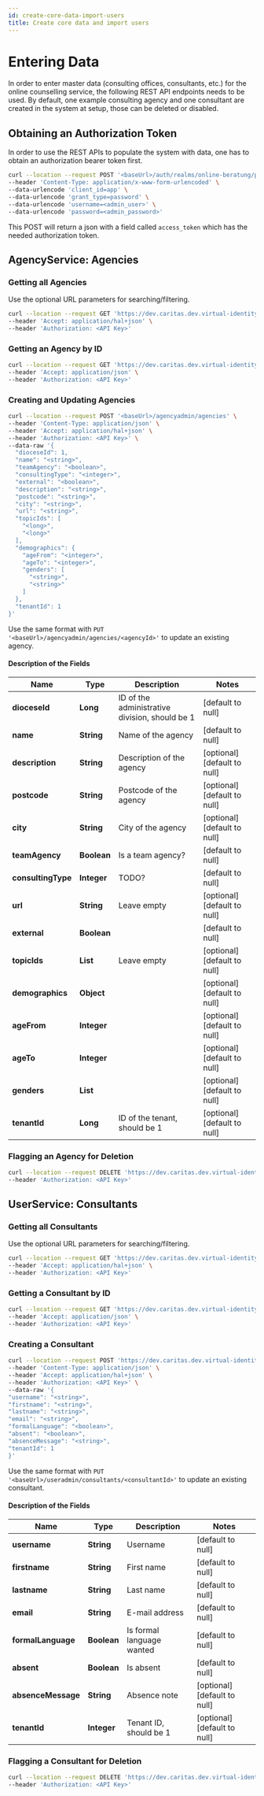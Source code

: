 ```yaml
---
id: create-core-data-import-users
title: Create core data and import users
---
```


# Entering Data
In order to enter master data (consulting offices, consultants, etc.) for the online counselling
service, the following REST API endpoints needs to be used.
By default, one example consulting agency and one consultant are created in the system at
setup, those can be deleted or disabled.

## Obtaining an Authorization Token
In order to use the REST APIs to populate the system with data, one has to obtain an authorization
bearer token first.

```bash
curl --location --request POST '<baseUrl>/auth/realms/online-beratung/protocol/openid-connect/token' \
--header 'Content-Type: application/x-www-form-urlencoded' \
--data-urlencode 'client_id=app' \
--data-urlencode 'grant_type=password' \
--data-urlencode 'username=<admin_user>' \
--data-urlencode 'password=<admin_password>'
```

This POST will return a json with a field called `access_token` which has the needed authorization
token.

## AgencyService: Agencies

### Getting all Agencies

Use the optional URL parameters for searching/filtering.

```bash
curl --location --request GET 'https://dev.caritas.dev.virtual-identity.com/agencyadmin/agencies?q=<string>&page=<integer>&perPage=<integer>&field=<string>&order=<string>' \
--header 'Accept: application/hal+json' \
--header 'Authorization: <API Key>'
```

### Getting an Agency by ID

```bash
curl --location --request GET 'https://dev.caritas.dev.virtual-identity.com/agencyadmin/agencies/<agencyId>' \
--header 'Accept: application/json' \
--header 'Authorization: <API Key>'
```

### Creating and Updating Agencies

```bash
curl --location --request POST '<baseUrl>/agencyadmin/agencies' \
--header 'Content-Type: application/json' \
--header 'Accept: application/hal+json' \
--header 'Authorization: <API Key>' \
--data-raw '{
  "dioceseId": 1,
  "name": "<string>",
  "teamAgency": "<boolean>",
  "consultingType": "<integer>",
  "external": "<boolean>",
  "description": "<string>",
  "postcode": "<string>",
  "city": "<string>",
  "url": "<string>",
  "topicIds": [
    "<long>",
    "<long>"
  ],
  "demographics": {
    "ageFrom": "<integer>",
    "ageTo": "<integer>",
    "genders": [
      "<string>",
      "<string>"
    ]
  },
  "tenantId": 1
}'
```

Use the same format with `PUT '<baseUrl>/agencyadmin/agencies/<agencyId>'` to update an existing agency.

#### Description of the Fields

| Name               | Type        | Description                                    | Notes                        |
|--------------------|-------------|------------------------------------------------|------------------------------|
| **dioceseId**      | **Long**    | ID of the administrative division, should be 1 | [default to null]            |
| **name**           | **String**  | Name of the agency                             | [default to null]            |
| **description**    | **String**  | Description of the agency                      | [optional] [default to null] |
| **postcode**       | **String**  | Postcode of the agency                         | [optional] [default to null] |
| **city**           | **String**  | City of the agency                             | [optional] [default to null] |
| **teamAgency**     | **Boolean** | Is a team agency?                              | [default to null]            |
| **consultingType** | **Integer** | TODO?                                          | [default to null]            |
| **url**            | **String**  | Leave empty                                    | [optional] [default to null] |
| **external**       | **Boolean** |                                                | [default to null]            |
| **topicIds**       | **List**    | Leave empty                                    | [optional] [default to null] |
| **demographics**   | **Object**  |                                                | [optional] [default to null] |
| **ageFrom**        | **Integer** |                                                | [optional] [default to null] |
| **ageTo**          | **Integer** |                                                | [optional] [default to null] |
| **genders**        | **List**    |                                                | [optional] [default to null] |
| **tenantId**       | **Long**    | ID of the tenant, should be 1                  | [optional] [default to null] |

### Flagging an Agency for Deletion

```bash
curl --location --request DELETE 'https://dev.caritas.dev.virtual-identity.com/agencyadmin/agencies/<agencyId>' \
--header 'Authorization: <API Key>'
```

## UserService: Consultants

### Getting all Consultants

Use the optional URL parameters for searching/filtering.

```bash
curl --location --request GET 'https://dev.caritas.dev.virtual-identity.com/useradmin/consultants?username=<string>&lastname=<string>&email=<string>&agencyId=<long>&absent=<boolean>&page=<integer>&perPage=<integer>&field=<string>&order=<string>' \
--header 'Accept: application/hal+json' \
--header 'Authorization: <API Key>'
```

### Getting a Consultant by ID

```bash
curl --location --request GET 'https://dev.caritas.dev.virtual-identity.com/useradmin/consultants/<consultantId>' \
--header 'Accept: application/json' \
--header 'Authorization: <API Key>'
```

### Creating a Consultant
```bash
curl --location --request POST 'https://dev.caritas.dev.virtual-identity.com/useradmin/consultants' \
--header 'Content-Type: application/json' \
--header 'Accept: application/hal+json' \
--header 'Authorization: <API Key>' \
--data-raw '{
"username": "<string>",
"firstname": "<string>",
"lastname": "<string>",
"email": "<string>",
"formalLanguage": "<boolean>",
"absent": "<boolean>",
"absenceMessage": "<string>",
"tenantId": 1
}'
```

Use the same format with `PUT '<baseUrl>/useradmin/consultants/<consultantId>'` to update an existing consultant.

#### Description of the Fields

| Name               | Type        | Description               | Notes                        |
|--------------------|-------------|---------------------------|------------------------------|
| **username**       | **String**  | Username                  | [default to null]            |
| **firstname**      | **String**  | First name                | [default to null]            |
| **lastname**       | **String**  | Last name                 | [default to null]            |
| **email**          | **String**  | E-mail address            | [default to null]            |
| **formalLanguage** | **Boolean** | Is formal language wanted | [default to null]            |
| **absent**         | **Boolean** | Is absent                 | [default to null]            |
| **absenceMessage** | **String**  | Absence note              | [optional] [default to null] |
| **tenantId**       | **Integer** | Tenant ID, should be 1    | [optional] [default to null] |

### Flagging a Consultant for Deletion

```bash
curl --location --request DELETE 'https://dev.caritas.dev.virtual-identity.com/useradmin/consultants/<consultantId>' \
--header 'Authorization: <API Key>'
```